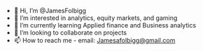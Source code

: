 - 👋 Hi, I’m @JamesFolbigg
- 👀 I’m interested in analytics, equity markets, and gaming
- 🌱 I’m currently learning Applied finance and Business analytics
- 💞️ I’m looking to collaborate on projects
- 📫 How to reach me - email: Jamesafolbigg@gmail.com

<!---
JamesFolbigg/JamesFolbigg is a ✨ special ✨ repository because its `README.md` (this file) appears on your GitHub profile.
You can click the Preview link to take a look at your changes.
--->

